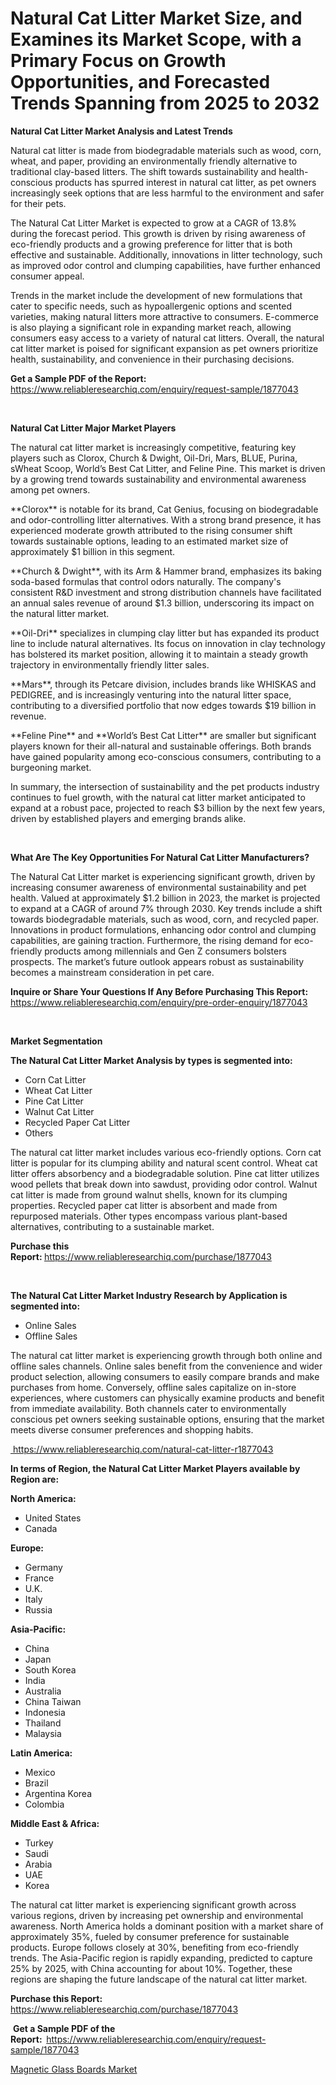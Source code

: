 <p><h1>Natural Cat Litter Market Size, and Examines its Market Scope, with a Primary Focus on Growth Opportunities, and Forecasted Trends Spanning from 2025 to 2032</h1></p><p><strong>Natural Cat Litter Market Analysis and Latest Trends</strong></p>
<p><p>Natural cat litter is made from biodegradable materials such as wood, corn, wheat, and paper, providing an environmentally friendly alternative to traditional clay-based litters. The shift towards sustainability and health-conscious products has spurred interest in natural cat litter, as pet owners increasingly seek options that are less harmful to the environment and safer for their pets.</p><p>The Natural Cat Litter Market is expected to grow at a CAGR of 13.8% during the forecast period. This growth is driven by rising awareness of eco-friendly products and a growing preference for litter that is both effective and sustainable. Additionally, innovations in litter technology, such as improved odor control and clumping capabilities, have further enhanced consumer appeal.</p><p>Trends in the market include the development of new formulations that cater to specific needs, such as hypoallergenic options and scented varieties, making natural litters more attractive to consumers. E-commerce is also playing a significant role in expanding market reach, allowing consumers easy access to a variety of natural cat litters. Overall, the natural cat litter market is poised for significant expansion as pet owners prioritize health, sustainability, and convenience in their purchasing decisions.</p></p>
<p><strong>Get a Sample PDF of the Report:&nbsp;</strong> <a href="https://www.reliableresearchiq.com/enquiry/request-sample/1877043?utm_campaign=2212&utm_medium=2&utm_source=Github&utm_content=ia&utm_term=04042025&utm_id=natural-cat-litter">https://www.reliableresearchiq.com/enquiry/request-sample/1877043</a></p>
<p>&nbsp;</p>
<p><strong>Natural Cat Litter Major Market Players</strong></p>
<p><p>The natural cat litter market is increasingly competitive, featuring key players such as Clorox, Church & Dwight, Oil-Dri, Mars, BLUE, Purina, sWheat Scoop, World’s Best Cat Litter, and Feline Pine. This market is driven by a growing trend towards sustainability and environmental awareness among pet owners.</p><p>**Clorox** is notable for its brand, Cat Genius, focusing on biodegradable and odor-controlling litter alternatives. With a strong brand presence, it has experienced moderate growth attributed to the rising consumer shift towards sustainable options, leading to an estimated market size of approximately $1 billion in this segment.</p><p>**Church & Dwight**, with its Arm & Hammer brand, emphasizes its baking soda-based formulas that control odors naturally. The company's consistent R&D investment and strong distribution channels have facilitated an annual sales revenue of around $1.3 billion, underscoring its impact on the natural litter market.</p><p>**Oil-Dri** specializes in clumping clay litter but has expanded its product line to include natural alternatives. Its focus on innovation in clay technology has bolstered its market position, allowing it to maintain a steady growth trajectory in environmentally friendly litter sales.</p><p>**Mars**, through its Petcare division, includes brands like WHISKAS and PEDIGREE, and is increasingly venturing into the natural litter space, contributing to a diversified portfolio that now edges towards $19 billion in revenue. </p><p>**Feline Pine** and **World’s Best Cat Litter** are smaller but significant players known for their all-natural and sustainable offerings. Both brands have gained popularity among eco-conscious consumers, contributing to a burgeoning market.</p><p>In summary, the intersection of sustainability and the pet products industry continues to fuel growth, with the natural cat litter market anticipated to expand at a robust pace, projected to reach $3 billion by the next few years, driven by established players and emerging brands alike.</p></p>
<p>&nbsp;</p>
<p><strong>What Are The Key Opportunities For Natural Cat Litter Manufacturers?</strong></p>
<p><p>The Natural Cat Litter market is experiencing significant growth, driven by increasing consumer awareness of environmental sustainability and pet health. Valued at approximately $1.2 billion in 2023, the market is projected to expand at a CAGR of around 7% through 2030. Key trends include a shift towards biodegradable materials, such as wood, corn, and recycled paper. Innovations in product formulations, enhancing odor control and clumping capabilities, are gaining traction. Furthermore, the rising demand for eco-friendly products among millennials and Gen Z consumers bolsters prospects. The market’s future outlook appears robust as sustainability becomes a mainstream consideration in pet care.</p></p>
<p><strong>Inquire or Share Your Questions If Any Before Purchasing This Report:</strong> <a href="https://www.reliableresearchiq.com/enquiry/pre-order-enquiry/1877043?utm_campaign=2212&utm_medium=2&utm_source=Github&utm_content=ia&utm_term=04042025&utm_id=natural-cat-litter">https://www.reliableresearchiq.com/enquiry/pre-order-enquiry/1877043</a></p>
<p>&nbsp;</p>
<p><strong>Market Segmentation</strong></p>
<p><strong>The Natural Cat Litter Market Analysis by types is segmented into:</strong></p>
<p><ul><li>Corn Cat Litter</li><li>Wheat Cat Litter</li><li>Pine Cat Litter</li><li>Walnut Cat Litter</li><li>Recycled Paper Cat Litter</li><li>Others</li></ul></p>
<p><p>The natural cat litter market includes various eco-friendly options. Corn cat litter is popular for its clumping ability and natural scent control. Wheat cat litter offers absorbency and a biodegradable solution. Pine cat litter utilizes wood pellets that break down into sawdust, providing odor control. Walnut cat litter is made from ground walnut shells, known for its clumping properties. Recycled paper cat litter is absorbent and made from repurposed materials. Other types encompass various plant-based alternatives, contributing to a sustainable market.</p></p>
<p><strong>Purchase this Report:&nbsp;</strong><a href="https://www.reliableresearchiq.com/purchase/1877043?utm_campaign=2212&utm_medium=2&utm_source=Github&utm_content=ia&utm_term=04042025&utm_id=natural-cat-litter">https://www.reliableresearchiq.com/purchase/1877043</a></p>
<p>&nbsp;</p>
<p><strong>The Natural Cat Litter Market Industry Research by Application is segmented into:</strong></p>
<p><ul><li>Online Sales</li><li>Offline Sales</li></ul></p>
<p><p>The natural cat litter market is experiencing growth through both online and offline sales channels. Online sales benefit from the convenience and wider product selection, allowing consumers to easily compare brands and make purchases from home. Conversely, offline sales capitalize on in-store experiences, where customers can physically examine products and benefit from immediate availability. Both channels cater to environmentally conscious pet owners seeking sustainable options, ensuring that the market meets diverse consumer preferences and shopping habits.</p></p>
<p><a href="https://www.reliableresearchiq.com/natural-cat-litter-r1877043?utm_campaign=2212&utm_medium=2&utm_source=Github&utm_content=ia&utm_term=04042025&utm_id=natural-cat-litter">&nbsp;https://www.reliableresearchiq.com/natural-cat-litter-r1877043</a></p>
<p><strong>In terms of Region, the Natural Cat Litter Market Players available by Region are:</strong></p>
<p>
    <p> <strong> North America: </strong>
        <ul>
            <li>United States</li>
            <li>Canada</li>
        </ul>
        </p> 
    <p> <strong> Europe: </strong>
        <ul>
            <li>Germany</li>
            <li>France</li>
            <li>U.K.</li>
            <li>Italy</li>
            <li>Russia</li>
        </ul>
        </p> 
    <p> <strong> Asia-Pacific: </strong>
        <ul>
            <li>China</li>
            <li>Japan</li>
            <li>South Korea</li>
            <li>India</li>
            <li>Australia</li>
            <li>China Taiwan</li>
            <li>Indonesia</li>
            <li>Thailand</li>
            <li>Malaysia</li>
        </ul>
        </p> 
    <p> <strong> Latin America: </strong>
        <ul>
            <li>Mexico</li>
            <li>Brazil</li>
            <li>Argentina Korea</li>
            <li>Colombia</li>
        </ul>
        </p> 
    <p> <strong> Middle East & Africa: </strong>
        <ul>
            <li>Turkey</li>
            <li>Saudi</li>
            <li>Arabia</li>
            <li>UAE</li>
            <li>Korea</li>
        </ul>
    </p>
    </p>
<p><p>The natural cat litter market is experiencing significant growth across various regions, driven by increasing pet ownership and environmental awareness. North America holds a dominant position with a market share of approximately 35%, fueled by consumer preference for sustainable products. Europe follows closely at 30%, benefiting from eco-friendly trends. The Asia-Pacific region is rapidly expanding, predicted to capture 25% by 2025, with China accounting for about 10%. Together, these regions are shaping the future landscape of the natural cat litter market.</p></p>
<p><strong>Purchase this Report: </strong><a href="https://www.reliableresearchiq.com/purchase/1877043?utm_campaign=2212&utm_medium=2&utm_source=Github&utm_content=ia&utm_term=04042025&utm_id=natural-cat-litter">https://www.reliableresearchiq.com/purchase/1877043</a></p>
<p>&nbsp;<strong>Get a Sample PDF of the Report:&nbsp;&nbsp;</strong><a href="https://www.reliableresearchiq.com/enquiry/request-sample/1877043?utm_campaign=2212&utm_medium=2&utm_source=Github&utm_content=ia&utm_term=04042025&utm_id=natural-cat-litter">https://www.reliableresearchiq.com/enquiry/request-sample/1877043</a></p>
<p><strong></strong></p>
<p><p><a href="https://github.com/gullattedenna/Market-Research-Report-List-1/blob/main/magnetic-glass-boards-market.md?utm_campaign=2212&utm_medium=2&utm_source=Github&utm_content=ia&utm_term=04042025&utm_id=natural-cat-litter">Magnetic Glass Boards Market</a></p></p>